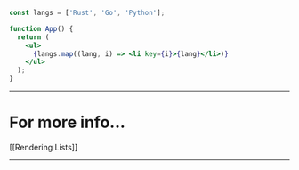 ``` jsx
const langs = ['Rust', 'Go', 'Python'];

function App() {
  return (
    <ul>
      {langs.map((lang, i) => <li key={i}>{lang}</li>)}
    </ul>
  );
}
```

---
# For more info...
[[Rendering Lists]]

---
